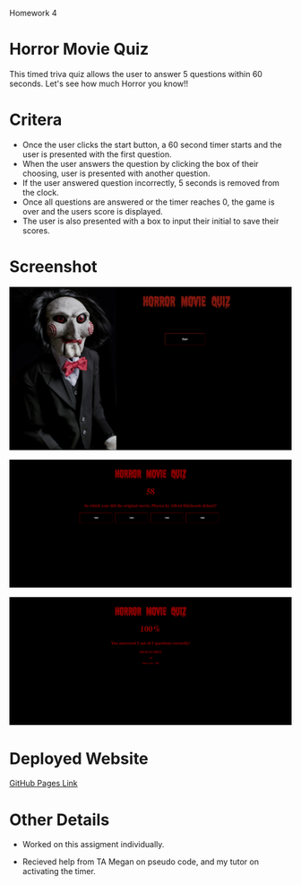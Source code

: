 Homework 4

# Horror Movie Quiz
This timed triva quiz allows the user to answer 5 questions within 60 seconds. Let's see how much Horror you know!!

# Critera

- Once the user clicks the start button, a 60 second timer starts and the user is presented with the first question.
- When the user answers the question by clicking the box of their choosing, user is presented with another question.
- If the user answered question incorrectly, 5 seconds is removed from the clock.
- Once all questions are answered or the timer reaches 0, the game is over and the users score is displayed. 
- The user is also presented with a box to input their initial to save their scores. 


# Screenshot

![Start](./assets/images/QuizScreenshot.png)


![Questions](./assets/images/question.png)


![HighScores](./assets/images/HighScores.png) 


# Deployed Website


[GitHub Pages Link](https://mlh19.github.io/HorrorQuiz/)

# Other Details
- Worked on this assigment individually.

- Recieved help from TA Megan on pseudo code, and my tutor on activating the timer.


